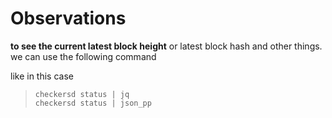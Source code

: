 # Observations

**to see the current latest block height** or latest block hash and other things.  
we can use the following command 

like in this case

> `checkersd status | jq`  
> `checkersd status | json_pp`